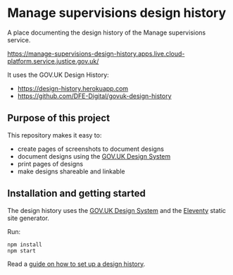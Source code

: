 # Manage supervisions design history

A place documenting the design history of the Manage supervisions service.

<https://manage-supervisions-design-history.apps.live.cloud-platform.service.justice.gov.uk/>

It uses the GOV.UK Design History:

- <https://design-history.herokuapp.com>
- <https://github.com/DFE-Digital/govuk-design-history>

## Purpose of this project

This repository makes it easy to:

* create pages of screenshots to document designs
* document designs using the [GOV.UK Design System](https://design-system.service.gov.uk/)
* print pages of designs
* make designs shareable and linkable

## Installation and getting started

The design history uses the [GOV.UK Design System](https://design-system.service.gov.uk) and the [Eleventy](https://www.11ty.dev) static site generator.

Run:

```
npm install
npm start
```

Read a [guide on how to set up a design history](https://design-history.herokuapp.com/set-up-a-design-history/).
